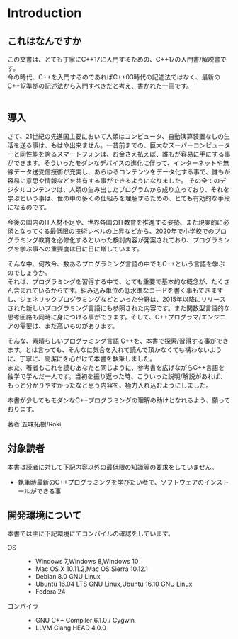 # Introduction

## これはなんですか

この文書は、とても丁寧にC++17に入門するための、C++17の入門書/解説書です。<br>今の時代、C++を入門するのであればC++03時代の記述法ではなく、最新のC++17準拠の記述法から入門すべきだと考え、書かれた一冊です。<br><br>

## 導入

さて、21世紀の先進国主要において人類はコンピュータ、自動演算装置なしの生活を送る事は、もはや出来ません。一昔前までの、巨大なスーパーコンピューターと同性能を誇るスマートフォンは、お金さえ払えば、誰もが容易に手にする事ができます。そういったモダンなデバイスの進化に伴って、インターネットや無線データ送受信技術が充実し、あらゆるコンテンツをデータ化する事で、誰もが容易に意思や情報などを共有する事ができるようになりました。
その全てのデジタルコンテンツは、人類の生み出したプログラムから成り立っており、それを学ぶという事は、世の中の多くの仕組みを理解するための、とても有効的な手段になるのです。

今後の国内のIT人材不足や、世界各国のIT教育を推進する姿勢、また現実的に必須となってくる最低限の技術レベルの上昇などから、2020年で小学校でのプログラミング教育を必修化するといった検討内容が発案されており、プログラミングを学ぶ事への重要度は日に日に増しています。

そんな中、何故今、数あるプログラミング言語の中でもC++という言語を学ぶのでしょうか。<br>それは、プログラミングを習得する中で、とても重要で基本的な概念が、たくさん含まれているからです。組み込み単位の低水準なコードを書く事もできますし、ジェネリックプログラミングなどといった分野は、2015年以降にリリースされた新しいプログラミング言語にも参照された内容です。また関数型言語的な思考回路も同時に身につける事ができます。そして、C++プログラマ/エンジニアの需要は、まだ高いものがあります。

そんな、素晴らしいプログラミング言語 C++を、本書で探索/習得する事ができます。とは言っても、そんなに気合を入れて読んで頂かなくても構わないように、丁寧に、簡潔にを心がけて本書を執筆しました。<br>また、著者もこれを読むあなたと同じように、参考書を広げながらC++言語を独学で学んだ一人です。当初を振り返った時、こういった説明/解説があれば、もっと分かりやすかったなと思う内容を、極力入れ込むようにしました。

本書が少しでもモダンなC++プログラミングの理解の助けとなれるよう、願っております。

著者 五味拓樹/Roki

## 対象読者

本書は読者に対して下記内容以外の最低限の知識等の要求をしていません。

* 執筆時最新のC++プログラミングを学びたい者で、ソフトウェアのインストールができる事


## 開発環境について
本書では主に下記環境にてコンパイルの確認をしています。

<dl>
<dt>OS</dt>
<dd><ul>
    <li>Windows 7,Windows 8,Windows 10</li>
    <li>Mac OS X 10.11.2,Mac OS Sierra 10.12.1</li>
    <li>Debian 8.0 GNU Linux</li>
    <li>Ubuntu 16.04 LTS GNU Linux,Ubuntu 16.10 GNU Linux</li>
    <li>Fedora 24</li>
</ul></dd>
<dt>コンパイラ</dt>
<dd><ul>
    <li>GNU C++ Compiler 6.1.0 / Cygwin</li>
    <li>LLVM Clang HEAD 4.0.0</li>
</ul></dd></dd>
</dl>